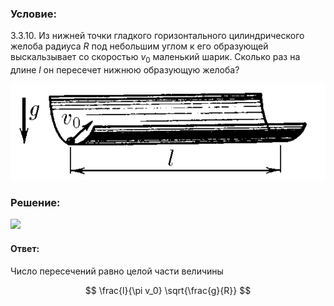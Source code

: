 ###  Условие:

$3.3.10.$ Из нижней точки гладкого горизонтального цилиндрического желоба радиуса $R$ под небольшим углом к его образующей выскальзывает со скоростью $v_0$ маленький шарик. Сколько раз на длине $l$ он пересечет нижнюю образующую желоба?

![ К задаче 3.3.10 |841x257, 42%](../../img/3.3.10/statement.png)

###  Решение:

![](https://www.youtube.com/embed/KCCpwcCu0P0?t=1729)

#### Ответ:

Число пересечений равно целой части величины

$$
\frac{l}{\pi v_0} \sqrt{\frac{g}{R}}
$$